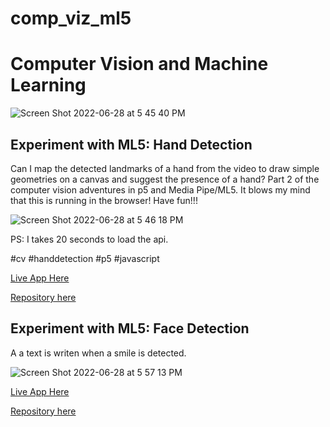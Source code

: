 # comp_viz_ml5

# Computer Vision and Machine Learning
![Screen Shot 2022-06-28 at 5 45 40 PM](https://user-images.githubusercontent.com/90220317/176305847-ed74aaff-c260-45f8-803f-6b4f438a02db.png)

## Experiment with ML5: Hand Detection


Can I map the detected landmarks of a hand from the video to draw simple geometries on a canvas and suggest the presence of a hand? 
Part 2 of the computer vision adventures in p5 and Media Pipe/ML5. It blows my mind that this is running in the browser!
Have fun!!!

![Screen Shot 2022-06-28 at 5 46 18 PM](https://user-images.githubusercontent.com/90220317/176305909-cb7c2288-fe06-4135-aaf3-ac942542bb0f.png)

PS: I takes 20 seconds to load the api.

#cv #handdetection #p5 #javascript


[Live App Here](https://marlonbarrios.github.io/cv-p5-hand-tracking/) 

[Repository here](https://github.com/marlonbarrios/cv-p5-hand-tracking) 



## Experiment with ML5: Face Detection 

A a text is writen when a smile is detected.

![Screen Shot 2022-06-28 at 5 57 13 PM](https://user-images.githubusercontent.com/90220317/176307535-1e15a535-4fc4-47a5-96d4-f329a43f62c5.png)



[Live App Here](https://marlonbarrios.github.io/cv-face-detection-p5/) 

[Repository here](https://github.com/marlonbarrios/cv-face-detection-p5) 



